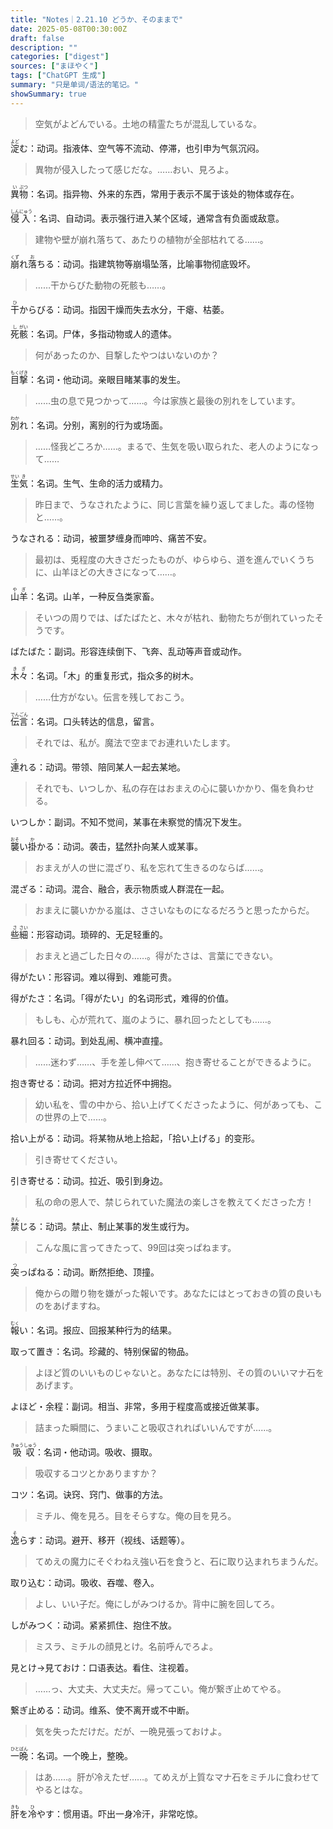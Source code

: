 ```yaml
---
title: "Notes｜2.21.10 どうか、そのままで"
date: 2025-05-08T00:30:00Z
draft: false
description: ""
categories: ["digest"]
sources: ["まほやく"]
tags: ["ChatGPT 生成"]
summary: "只是单词/语法的笔记。"
showSummary: true
---
```


>空気がよどんでいる。土地の精霊たちが混乱しているな。

<ruby>淀<rt>よど</rt></ruby>む：动词。指液体、空气等不流动、停滞，也引申为气氛沉闷。

>異物が侵入したって感じだな。……おい、見ろよ。

<ruby>異<rt>い</rt></ruby><ruby>物<rt>ぶつ</rt></ruby>：名词。指异物、外来的东西，常用于表示不属于该处的物体或存在。

<ruby>侵<rt>しん</rt></ruby><ruby>入<rt>にゅう</rt></ruby>：名词、自动词。表示强行进入某个区域，通常含有负面或敌意。

>建物や壁が崩れ落ちて、あたりの植物が全部枯れてる……。

<ruby>崩<rt>くず</rt></ruby>れ<ruby>落<rt>お</rt></ruby>ちる：动词。指建筑物等崩塌坠落，比喻事物彻底毁坏。

>……干からびた動物の死骸も……。

<ruby>干<rt>ひ</rt></ruby>からびる：动词。指因干燥而失去水分，干瘪、枯萎。

<ruby>死<rt>し</rt></ruby><ruby>骸<rt>がい</rt></ruby>：名词。尸体，多指动物或人的遗体。

>何があったのか、目撃したやつはいないのか？

<ruby>目<rt>もく</rt></ruby><ruby>撃<rt>げき</rt></ruby>：名词・他动词。亲眼目睹某事的发生。

>……虫の息で見つかって……。今は家族と最後の別れをしています。

<ruby>別<rt>わか</rt></ruby>れ：名词。分别，离别的行为或场面。

>……怪我どころか……。まるで、生気を吸い取られた、老人のようになって……

<ruby>生<rt>せい</rt></ruby><ruby>気<rt>き</rt></ruby>：名词。生气、生命的活力或精力。

>昨日まで、うなされたように、同じ言葉を繰り返してました。毒の怪物と……。

うなされる：动词，被噩梦缠身而呻吟、痛苦不安。

>最初は、兎程度の大きさだったものが、ゆらゆら、道を進んでいくうちに、山羊ほどの大きさになって……。

<ruby>山羊<rt>やぎ</rt></ruby>：名词。山羊，一种反刍类家畜。

>そいつの周りでは、ばたばたと、木々が枯れ、動物たちが倒れていったそうです。

ばたばた：副词。形容连续倒下、飞奔、乱动等声音或动作。

<ruby>木々<rt>きぎ</rt></ruby>：名词。「木」的重复形式，指众多的树木。

>……仕方がない。伝言を残しておこう。

<ruby>伝<rt>でん</rt></ruby><ruby>言<rt>ごん</rt></ruby>：名词。口头转达的信息，留言。

>それでは、私が。魔法で空までお連れいたします。

<ruby>連<rt>つ</rt></ruby>れる：动词。带领、陪同某人一起去某地。

>それでも、いつしか、私の存在はおまえの心に襲いかかり、傷を負わせる。

いつしか：副词。不知不觉间，某事在未察觉的情况下发生。

<ruby>襲<rt>おそ</rt></ruby>い<ruby>掛<rt>か</rt></ruby>かる：动词。袭击，猛然扑向某人或某事。

>おまえが人の世に混ざり、私を忘れて生きるのならば……。

混ざる：动词。混合、融合，表示物质或人群混在一起。

>おまえに襲いかかる嵐は、ささいなものになるだろうと思ったからだ。

<ruby>些<rt>さ</rt></ruby><ruby>細<rt>さい</rt></ruby>：形容动词。琐碎的、无足轻重的。

>おまえと過ごした日々の……。得がたさは、言葉にできない。

得がたい：形容词。难以得到、难能可贵。

得がたさ：名词。「得がたい」的名词形式，难得的价值。

>もしも、心が荒れて、嵐のように、暴れ回ったとしても……。

暴れ回る：动词。到处乱闹、横冲直撞。

>……迷わず……、手を差し伸べて……、抱き寄せることができるように。

抱き寄せる：动词。把对方拉近怀中拥抱。

>幼い私を、雪の中から、拾い上げてくださったように、何があっても、この世界の上で……。

拾い上がる：动词。将某物从地上拾起，「拾い上げる」的变形。

>引き寄せてください。

引き寄せる：动词。拉近、吸引到身边。

>私の命の恩人で、禁じられていた魔法の楽しさを教えてくださった方！

<ruby>禁<rt>きん</rt></ruby>じる：动词。禁止、制止某事的发生或行为。

>こんな風に言ってきたって、99回は突っぱねます。

<ruby>突<rt>つ</rt></ruby>っぱねる：动词。断然拒绝、顶撞。

>俺からの贈り物を嫌がった報いです。あなたにはとっておきの質の良いものをあげますね。

<ruby>報<rt>むく</rt></ruby>い：名词。报应、回报某种行为的结果。

取って置き：名词。珍藏的、特别保留的物品。

>よほど質のいいものじゃないと。あなたには特別、その質のいいマナ石をあげます。

よほど・余程：副词。相当、非常，多用于程度高或接近做某事。

>詰まった瞬間に、うまいこと吸収されればいいんですが……。

<ruby>吸<rt>きゅう</rt></ruby><ruby>収<rt>しゅう</rt></ruby>：名词・他动词。吸收、摄取。

>吸収するコツとかありますか？

コツ：名词。诀窍、窍门、做事的方法。

>ミチル、俺を見ろ。目をそらすな。俺の目を見ろ。

<ruby>逸<rt>そ</rt></ruby>らす：动词。避开、移开（视线、话题等）。

>てめえの魔力にそぐわねえ強い石を食うと、石に取り込まれちまうんだ。

取り込む：动词。吸收、吞噬、卷入。

>よし、いい子だ。俺にしがみつけるか。背中に腕を回してろ。

しがみつく：动词。紧紧抓住、抱住不放。

>ミスラ、ミチルの顔見とけ。名前呼んでろよ。

見とけ→見ておけ：口语表达。看住、注视着。

>……っ、大丈夫、大丈夫だ。帰ってこい。俺が繋ぎ止めてやる。

繋ぎ止める：动词。维系、使不离开或不中断。

>気を失っただけだ。だが、一晩見張っておけよ。

<ruby>一<rt>ひと</rt></ruby><ruby>晩<rt>ばん</rt></ruby>：名词。一个晚上，整晚。

>はあ……。肝が冷えたぜ……。てめえが上質なマナ石をミチルに食わせてやるとはな。

<ruby>肝<rt>きも</rt></ruby>を<ruby>冷<rt>ひ</rt></ruby>やす：惯用语。吓出一身冷汗，非常吃惊。
